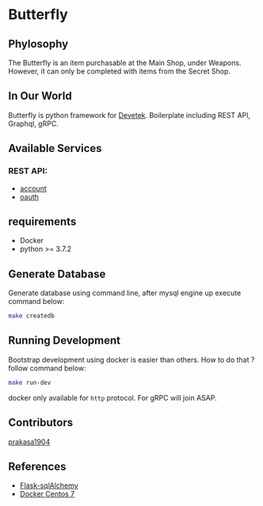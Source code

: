 # Butterfly

## Phylosophy

The Butterfly is an item purchasable at the Main Shop, under Weapons. However, it can only be completed with items from the Secret Shop.

## In Our World

Butterfly is python framework for [Devetek](http://devetek.com). Boilerplate including REST API, Graphql, gRPC.

## Available Services

### REST API:

- [account](https://github.com/devetek/Butterfly/tree/master/docs/account)
- [oauth](https://github.com/devetek/Butterfly/tree/master/docs/oauth)

## requirements

- Docker
- python >= 3.7.2

## Generate Database

Generate database using command line, after mysql engine up execute command below:

```sh
make createdb
```

## Running Development

Bootstrap development using docker is easier than others. How to do that ? follow command below:

```sh
make run-dev
```

docker only available for `http` protocol. For gRPC will join ASAP.

## Contributors

[prakasa1904](https://github.com/prakasa1904)

## References

- [Flask-sqlAlchemy](https://flask-sqlalchemy.palletsprojects.com/en/2.x/queries/)
- [Docker Centos 7](<https://github.com/NaturalHistoryMuseum/scratchpads2/wiki/Install-Docker-and-Docker-Compose-(Centos-7)>)
